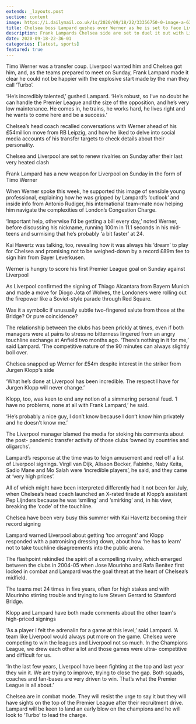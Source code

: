 ```yaml
---
extends: _layouts.post
section: content
image: https://i.dailymail.co.uk/1s/2020/09/18/22/33356750-0-image-a-63_1600464078956.jpg 
title: Chelsea boss Lampard gushes over Werner as he is set to face Liverpool who wanted to sign him 
description: Frank Lampards Chelsea side are set to duel it out with Liverpool on Sunday. The match will see Timo Werner step up to face Jurgen Klopps side, who were interested in signing the German striker. 
date: 2020-09-18-22-36-01 
categories: [latest, sports] 
featured: true 
--- 
```

Timo Werner was a transfer coup. Liverpool wanted him and Chelsea got him, and, as the teams prepared to meet on Sunday, Frank Lampard made it clear he could not be happier with the explosive start made by the man they call ‘Turbo’.

‘He’s incredibly talented,’ gushed Lampard. ‘He’s robust, so I’ve no doubt he can handle the Premier League and the size of the opposition, and he’s very low maintenance. He comes in, he trains, he works hard, he lives right and he wants to come here and be a success.’

Chelsea’s head coach recalled conversations with Werner ahead of his £54million move from RB Leipzig, and how he liked to delve into social media accounts of his transfer targets to check details about their personality.

Chelsea and Liverpool are set to renew rivalries on Sunday after their last very heated clash

Frank Lampard has a new weapon for Liverpool on Sunday in the form of Timo Werner

When Werner spoke this week, he supported this image of sensible young professional, explaining how he was gripped by Lampard’s ‘outlook’ and inside info from Antonio Rudiger, his international team-mate now helping him navigate the complexities of London’s Congestion Charge.

‘Important help, otherwise I’d be getting a bill every day,’ noted Werner, before discussing his nickname, running 100m in 11.1 seconds in his mid-teens and surmising that he’s probably ‘a bit faster’ at 24.

Kai Havertz was talking, too, revealing how it was always his ‘dream’ to play for Chelsea and promising not to be weighed-down by a record £89m fee to sign him from Bayer Leverkusen.

Werner is hungry to score his first Premier League goal on Sunday against Liverpool

As Liverpool confirmed the signing of Thiago Alcantara from Bayern Munich and made a move for Diogo Jota of Wolves, the Londoners were rolling out the firepower like a Soviet-style parade through Red Square.

Was it a symbolic if unusually subtle two-fingered salute from those at the Bridge? Or pure coincidence?

The relationship between the clubs has been prickly at times, even if both managers were at pains to stress no bitterness lingered from an angry touchline exchange at Anfield two months ago. ‘There’s nothing in it for me,’ said Lampard. ‘The competitive nature of the 90 minutes can always slightly boil over.

Chelsea snapped up Werner for £54m despite interest in the striker from Jurgen Klopp's side

‘What he’s done at Liverpool has been incredible. The respect I have for Jurgen Klopp will never change.’

Klopp, too, was keen to end any notion of a simmering personal feud. ‘I have no problems, none at all with Frank Lampard,’ he said.

‘He’s probably a nice guy, I don’t know because I don’t know him privately and he doesn’t know me.’

The Liverpool manager blamed the media for stoking his comments about the post- pandemic transfer activity of those clubs ‘owned by countries and oligarchs’.

Lampard’s response at the time was to feign amusement and reel off a list of Liverpool signings. Virgil van Dijk, Alisson Becker, Fabinho, Naby Keita, Sadio Mane and Mo Salah were ‘incredible players’, he said, and they came at ‘very high prices’.

All of which might have been interpreted differently had it not been for July, when Chelsea’s head coach launched an X-rated tirade at Klopp’s assistant Pep Lijnders because he was ‘smiling’ and ‘smirking’ and, in his view, breaking the ‘code’ of the touchline.

Chelsea have been very busy this summer with Kai Havertz becoming their record signing

Lampard warned Liverpool about getting ‘too arrogant’ and Klopp responded with a patronising dressing down, about how ‘he has to learn’ not to take touchline disagreements into the public arena.

The flashpoint rekindled the spirit of a compelling rivalry, which emerged between the clubs in 2004-05 when Jose Mourinho and Rafa Benitez first locked in combat and Lampard was the goal threat at the heart of Chelsea’s midfield.

The teams met 24 times in five years, often for high stakes and with Mourinho stirring trouble and trying to lure Steven Gerrard to Stamford Bridge.

Klopp and Lampard have both made comments about the other team's high-priced signings

‘As a player I felt the adrenalin for a game at this level,’ said Lampard. ‘A team like Liverpool would always put more on the game. Chelsea were competing to win the leagues and Liverpool not so much. In the Champions League, we drew each other a lot and those games were ultra- competitive and difficult for us.

‘In the last few years, Liverpool have been fighting at the top and last year they win it. We are trying to improve, trying to close the gap. Both squads, coaches and fan-bases are very driven to win. That’s what the Premier League is all about.’

Chelsea are in combat mode. They will resist the urge to say it but they will have sights on the top of the Premier League after their recruitment drive. Lampard will be keen to land an early blow on the champions and he will look to ‘Turbo’ to lead the charge.

